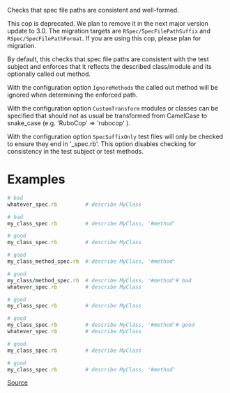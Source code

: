 
Checks that spec file paths are consistent and well-formed.

This cop is deprecated.
We plan to remove it in the next major version update to 3.0.
The migration targets are `RSpec/SpecFilePathSuffix`
and `RSpec/SpecFilePathFormat`.
If you are using this cop, please plan for migration.

By default, this checks that spec file paths are consistent with the
test subject and enforces that it reflects the described
class/module and its optionally called out method.

With the configuration option `IgnoreMethods` the called out method will
be ignored when determining the enforced path.

With the configuration option `CustomTransform` modules or classes can
be specified that should not as usual be transformed from CamelCase to
snake_case (e.g. 'RuboCop' => 'rubocop' ).

With the configuration option `SpecSuffixOnly` test files will only
be checked to ensure they end in '_spec.rb'. This option disables
checking for consistency in the test subject or test methods.

# Examples

```ruby
# bad
whatever_spec.rb         # describe MyClass

# bad
my_class_spec.rb         # describe MyClass, '#method'

# good
my_class_spec.rb         # describe MyClass

# good
my_class_method_spec.rb  # describe MyClass, '#method'

# good
my_class/method_spec.rb  # describe MyClass, '#method'# bad
whatever_spec.rb         # describe MyClass

# good
my_class_spec.rb         # describe MyClass

# good
my_class_spec.rb         # describe MyClass, '#method'# good
whatever_spec.rb         # describe MyClass

# good
my_class_spec.rb         # describe MyClass

# good
my_class_spec.rb         # describe MyClass, '#method'
```

[Source](http://www.rubydoc.info/gems/rubocop/RuboCop/Cop/RSpec/FilePath)